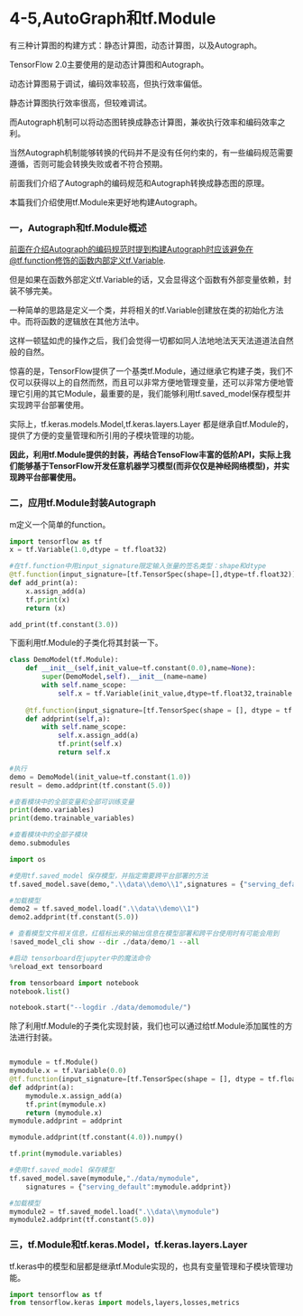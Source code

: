 # 4-5,AutoGraph和tf.Module


有三种计算图的构建方式：静态计算图，动态计算图，以及Autograph。

TensorFlow 2.0主要使用的是动态计算图和Autograph。

动态计算图易于调试，编码效率较高，但执行效率偏低。

静态计算图执行效率很高，但较难调试。

而Autograph机制可以将动态图转换成静态计算图，兼收执行效率和编码效率之利。

当然Autograph机制能够转换的代码并不是没有任何约束的，有一些编码规范需要遵循，否则可能会转换失败或者不符合预期。

前面我们介绍了Autograph的编码规范和Autograph转换成静态图的原理。

本篇我们介绍使用tf.Module来更好地构建Autograph。




### 一，Autograph和tf.Module概述


前面在介绍Autograph的编码规范时提到构建Autograph时应该避免在@tf.function修饰的函数内部定义tf.Variable. 

但是如果在函数外部定义tf.Variable的话，又会显得这个函数有外部变量依赖，封装不够完美。

一种简单的思路是定义一个类，并将相关的tf.Variable创建放在类的初始化方法中。而将函数的逻辑放在其他方法中。

这样一顿猛如虎的操作之后，我们会觉得一切都如同人法地地法天天法道道法自然般的自然。

惊喜的是，TensorFlow提供了一个基类tf.Module，通过继承它构建子类，我们不仅可以获得以上的自然而然，而且可以非常方便地管理变量，还可以非常方便地管理它引用的其它Module，最重要的是，我们能够利用tf.saved_model保存模型并实现跨平台部署使用。

实际上，tf.keras.models.Model,tf.keras.layers.Layer 都是继承自tf.Module的，提供了方便的变量管理和所引用的子模块管理的功能。

**因此，利用tf.Module提供的封装，再结合TensoFlow丰富的低阶API，实际上我们能够基于TensorFlow开发任意机器学习模型(而非仅仅是神经网络模型)，并实现跨平台部署使用。**





### 二，应用tf.Module封装Autograph


m定义一个简单的function。

```python
import tensorflow as tf
x = tf.Variable(1.0,dtype = tf.float32)

#在tf.function中用input_signature限定输入张量的签名类型：shape和dtype
@tf.function(input_signature=[tf.TensorSpec(shape=[],dtype=tf.float32)])
def add_print(a):
    x.assign_add(a)
    tf.print(x)
    return (x)
```

```python
add_print(tf.constant(3.0))
```

下面利用tf.Module的子类化将其封装一下。

```python
class DemoModel(tf.Module):
    def __init__(self,init_value=tf.constant(0.0),name=None):
        super(DemoModel,self).__init__(name=name)
        with self.name_scope:
            self.x = tf.Variable(init_value,dtype=tf.float32,trainable = True)
    
    @tf.function(input_signature=[tf.TensorSpec(shape = [], dtype = tf.float32)])  
    def addprint(self,a):
        with self.name_scope:
            self.x.assign_add(a)
            tf.print(self.x)
            return self.x
```

```python
#执行
demo = DemoModel(init_value=tf.constant(1.0))
result = demo.addprint(tf.constant(5.0))
```

```python
#查看模块中的全部变量和全部可训练变量
print(demo.variables)
print(demo.trainable_variables)
```

```python
#查看模块中的全部子模块
demo.submodules
```

```python
import os
```

```python
#使用tf.saved_model 保存模型，并指定需要跨平台部署的方法
tf.saved_model.save(demo,".\\data\\demo\\1",signatures = {"serving_default":demo.addprint})
```

```python
#加载模型
demo2 = tf.saved_model.load(".\\data\\demo\\1")
demo2.addprint(tf.constant(5.0))
```

```python
# 查看模型文件相关信息，红框标出来的输出信息在模型部署和跨平台使用时有可能会用到
!saved_model_cli show --dir ./data/demo/1 --all
```

```python
#启动 tensorboard在jupyter中的魔法命令
%reload_ext tensorboard
```

```python
from tensorboard import notebook
notebook.list() 
```

```python
notebook.start("--logdir ./data/demomodule/")
```

除了利用tf.Module的子类化实现封装，我们也可以通过给tf.Module添加属性的方法进行封装。

```python

mymodule = tf.Module()
mymodule.x = tf.Variable(0.0)
@tf.function(input_signature=[tf.TensorSpec(shape = [], dtype = tf.float32)])  
def addprint(a):
    mymodule.x.assign_add(a)
    tf.print(mymodule.x)
    return (mymodule.x)
mymodule.addprint = addprint

```

```python
mymodule.addprint(tf.constant(4.0)).numpy()
```

```python
tf.print(mymodule.variables)
```

```python
#使用tf.saved_model 保存模型
tf.saved_model.save(mymodule,"./data/mymodule",
    signatures = {"serving_default":mymodule.addprint})

#加载模型
mymodule2 = tf.saved_model.load(".\\data\\mymodule")
mymodule2.addprint(tf.constant(5.0))
```

### 三，tf.Module和tf.keras.Model，tf.keras.layers.Layer


tf.keras中的模型和层都是继承tf.Module实现的，也具有变量管理和子模块管理功能。

```python
import tensorflow as tf
from tensorflow.keras import models,layers,losses,metrics
```

```python

```
